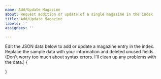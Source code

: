 ```yaml
---
name: Add/Update Magazine
about: Request addition or update of a single magazine in the index
title: Add/Update Magazine
labels: ''
assignees: ''

---
```


Edit the JSON data below to add or update a magazine entry in the index.  Replace the sample data with your information and deleted unused fields.  (Don't worry too much about syntax errors.  I'll clean up any problems with the data.)
{

}
